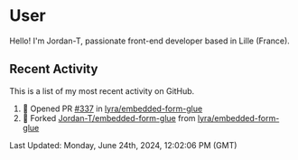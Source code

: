 # User

Hello! I'm Jordan-T, passionate front-end developer based in Lille (France).

## Recent Activity

This is a list of my most recent activity on GitHub.

<!--RECENT_ACTIVITY:start-->
1. 💪 Opened PR [#337](https://github.com/lyra/embedded-form-glue/pull/337) in [lyra/embedded-form-glue](https://github.com/lyra/embedded-form-glue)<br>
2. 🔱 Forked [Jordan-T/embedded-form-glue](https://github.com/Jordan-T/embedded-form-glue) from [lyra/embedded-form-glue](https://github.com/lyra/embedded-form-glue)<br>
<!--RECENT_ACTIVITY:end-->

<!--RECENT_ACTIVITY:last_update-->
Last Updated: Monday, June 24th, 2024, 12:02:06 PM (GMT)
<!--RECENT_ACTIVITY:last_update_end-->
